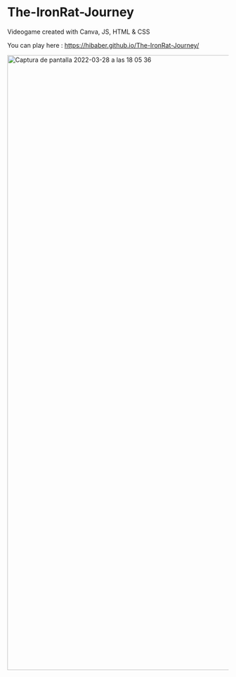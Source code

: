 # The-IronRat-Journey

Videogame created with Canva, JS, HTML & CSS

You can play here : https://hibaber.github.io/The-IronRat-Journey/

<img width="1401" alt="Captura de pantalla 2022-03-28 a las 18 05 36" src="https://user-images.githubusercontent.com/86075066/160463002-9048ac7a-bb12-4d04-8370-0fcd1bbe8031.png">
